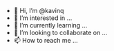 - 👋 Hi, I’m @kavinq
- 👀 I’m interested in ...
- 🌱 I’m currently learning ...
- 💞️ I’m looking to collaborate on ...
- 📫 How to reach me ...

<!---
kavinq/kavinq is a ✨ special ✨ repository because its `README.md` (this file) appears on your GitHub profile.
You can click the Preview link to take a look at your changes.
--->
